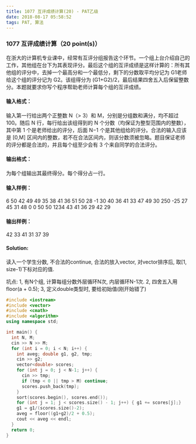 ```yaml
---
title: 1077 互评成绩计算(20) - PAT乙级
date: 2018-08-17 05:58:52
tags: PAT, 算法
---
```


### 1077 互评成绩计算（20 point(s)）


在浙大的计算机专业课中，经常有互评分组报告这个环节。一个组上台介绍自己的工作，其他组在台下为其表现评分。最后这个组的互评成绩是这样计算的：所有其他组的评分中，去掉一个最高分和一个最低分，剩下的分数取平均分记为 G1老师给这个组的评分记为 G2。该组得分为 (G1+G2)/2，最后结果四舍五入后保留整数分。本题就要求你写个程序帮助老师计算每个组的互评成绩。

#### 输入格式：
输入第一行给出两个正整数 N（> 3）和 M，分别是分组数和满分，均不超过 100。随后 N 行，每行给出该组得到的 N 个分数（均保证为整型范围内的整数），其中第 1 个是老师给出的评分，后面 N−1 个是其他组给的评分。合法的输入应该是 [0,M] 区间内的整数，若不在合法区间内，则该分数须被忽略。题目保证老师的评分都是合法的，并且每个组至少会有 3 个来自同学的合法评分。

#### 输出格式：
为每个组输出其最终得分。每个得分占一行。

#### 输入样例：
6 50
42 49 49 35 38 41
36 51 50 28 -1 30
40 36 41 33 47 49
30 250 -25 27 45 31
48 0 0 50 50 1234
43 41 36 29 42 29

#### 输出样例：
42
33
41
31
37
39

#### Solution:

读入一个学生分数, 不合法的continue, 合法的放入vector, 对vector排序后, 取[1, size-1)下标对应的值.

坑点:
1, 有N个组, 计算每组分数外层循环N次, 内层循环N-1次.
2, 四舍五入用 floor(a + 0.5);
3, 定义double类型时, 要给初始值(刚开始错了)

```cpp
#include <iostream>
#include <vector>
#include <cmath>
#include <algorithm>
using namespace std;

int main() {
  int N, M;
  cin >> N >> M;
  for (int i = 0; i < N; i++) {
    int aveg; double g1, g2, tmp;
    cin >> g2;
    vector<double> scores;
    for (int j = 0; j < N-1; j++) {
      cin >> tmp;
      if (tmp < 0 || tmp > M) continue;
      scores.push_back(tmp);
    }
    sort(scores.begin(), scores.end());
    for (int j = 1; j < scores.size() - 1; j++) { g1 += scores[j];}
    g1 = g1/(scores.size()-2);
    aveg = floor((g1+g2)/2 + 0.5);
    cout << aveg << endl;
  }
  return 0;
}
```
